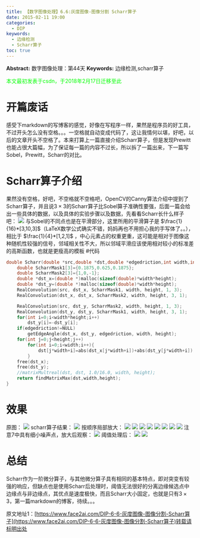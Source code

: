 ```yaml
---
title: 【数字图像处理】6.6:灰度图像-图像分割 Scharr算子
date: 2015-02-11 19:00
categories:
  - DIP
keywords:
  - 边缘检测
  - Scharr算子
toc: true
---
```

**Abstract:** 数字图像处理：第44天
**Keywords:** 边缘检测,scharr算子
<!--more-->
<font color="00FF00">本文最初发表于csdn，于2018年2月17日迁移至此</font>
# 开篇废话
感受下markdown的写博客的感觉，好像在写程序一样，果然是程序员的好工具，不过开头怎么没有空格。。。一空格就自动变成代码了，这让我情何以堪，好吧，以后的文章开头不空格了。本来打算上一篇直接介绍Scharr算子，但是发现Prewitt也能占很大篇幅，为了保证每一篇的内容不过长，所以拆了一篇出来，下一篇写Sobel，Prewitt，Scharr的对比。
# Scharr算子介绍
果然没有空格，好吧，不空格就不空格吧，OpenCV的Canny算法介绍中提到了Scharr算子，并且说$3\times3$的Scharr算子比Sobel算子准确性要强，后面一篇会给出一些具体的数据，以及具体的实验步骤以及数据，先看看Scharr长什么样子吧：
![](https://tony4ai-1251394096.cos.ap-hongkong.myqcloud.com/blog_images/DIP-6-6-灰度图像-图像分割-Scharr算子/20150211151527747.jpg)
与Sobel的不同点也是在平滑部分，这里所用的平滑算子是 $\frac{1}{16}*[3,10,3]$（LaTeX数学公式确实不错，妈妈再也不用担心我的手写体了。。），相比于 $\frac{1}{4}*[1,2,1]$ ，中心元素占的权重更重，这可能是相对于图像这种随机性较强的信号，邻域相关性不大，所以邻域平滑应该使用相对较小的标准差的高斯函数，也就是更瘦高的模板
#代码
```c++
double Scharr(double *src,double *dst,double *edgedriction,int width,int height){
    double ScharrMask1[3]={0.1875,0.625,0.1875};
    double ScharrMask2[3]={1,0,-1};
    double *dst_x=(double *)malloc(sizeof(double)*width*height);
    double *dst_y=(double *)malloc(sizeof(double)*width*height);
    RealConvolution(src, dst_x, ScharrMask1, width, height, 1, 3);
    RealConvolution(dst_x, dst_x, ScharrMask2, width, height, 3, 1);

    RealConvolution(src, dst_y, ScharrMask2, width, height, 1, 3);
    RealConvolution(dst_y, dst_y, ScharrMask1, width, height, 3, 1);
    for(int i=0;i<width*height;i++)
        dst_y[i]=-dst_y[i];
    if(edgedriction!=NULL)
        getEdgeAngle(dst_x, dst_y, edgedriction, width, height);
    for(int j=0;j<height;j++)
        for(int i=0;i<width;i++){
            dst[j*width+i]=abs(dst_x[j*width+i])+abs(dst_y[j*width+i]);
        }
    free(dst_x);
    free(dst_y);
    //matrixMultreal(dst, dst, 1.0/16.0, width, height);
    return findMatrixMax(dst,width,height);
}

```


# 效果
原图：
![](https://tony4ai-1251394096.cos.ap-hongkong.myqcloud.com/blog_images/DIP-6-6-灰度图像-图像分割-Scharr算子/20150211151559306.png)
scharr算子结果：
![](https://tony4ai-1251394096.cos.ap-hongkong.myqcloud.com/blog_images/DIP-6-6-灰度图像-图像分割-Scharr算子/20150211151921155.jpg)
按顺序局部放大：
![](https://tony4ai-1251394096.cos.ap-hongkong.myqcloud.com/blog_images/DIP-6-6-灰度图像-图像分割-Scharr算子/20150211151937659.jpg)
![](https://tony4ai-1251394096.cos.ap-hongkong.myqcloud.com/blog_images/DIP-6-6-灰度图像-图像分割-Scharr算子/20150211152002014.jpg)
![](https://tony4ai-1251394096.cos.ap-hongkong.myqcloud.com/blog_images/DIP-6-6-灰度图像-图像分割-Scharr算子/20150211152018719.jpg)
![](https://tony4ai-1251394096.cos.ap-hongkong.myqcloud.com/blog_images/DIP-6-6-灰度图像-图像分割-Scharr算子/20150211152030637.jpg)
![](https://tony4ai-1251394096.cos.ap-hongkong.myqcloud.com/blog_images/DIP-6-6-灰度图像-图像分割-Scharr算子/20150211152037956.jpg)
![](https://tony4ai-1251394096.cos.ap-hongkong.myqcloud.com/blog_images/DIP-6-6-灰度图像-图像分割-Scharr算子/20150211152049453.jpg)
![](https://tony4ai-1251394096.cos.ap-hongkong.myqcloud.com/blog_images/DIP-6-6-灰度图像-图像分割-Scharr算子/20150211152101949.jpg)
![](https://tony4ai-1251394096.cos.ap-hongkong.myqcloud.com/blog_images/DIP-6-6-灰度图像-图像分割-Scharr算子/20150211152111980.jpg)
注意7中具有细小噪声点，放大后观察：
![](https://tony4ai-1251394096.cos.ap-hongkong.myqcloud.com/blog_images/DIP-6-6-灰度图像-图像分割-Scharr算子/20150211152135970.jpg)
阈值处理后：
![](https://tony4ai-1251394096.cos.ap-hongkong.myqcloud.com/blog_images/DIP-6-6-灰度图像-图像分割-Scharr算子/20150211152157142.jpg)
![](https://tony4ai-1251394096.cos.ap-hongkong.myqcloud.com/blog_images/DIP-6-6-灰度图像-图像分割-Scharr算子/20150211152221912.jpg)

# 总结
Scharr作为一阶微分算子，与其他微分算子具有相同的基本特点，即对突变有较强的响应，但缺点也是使用Scharr后处理时，阈值无法很好的分离边缘候选点中边缘点与非边缘点，其优点是速度极快，而且Scharr大小固定，也就是只有$3 \times 3$，第一篇markdown的博客，待续。。。





原文地址1：[https://www.face2ai.com/DIP-6-6-灰度图像-图像分割-Scharr算子](https://www.face2ai.com/DIP-6-6-灰度图像-图像分割-Scharr算子)转载请标明出处
